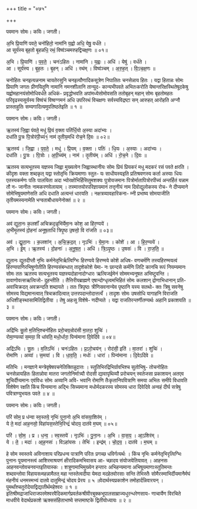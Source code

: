 +++
title = "०७५"

+++


पवमानः सोमः। कविः। जगती।

अ॒भि प्रि॒याणि॑ पवते॒ चनो॑हितो॒ नामा॑नि य॒ह्वो अधि॒ येषु॒ वर्ध॑ते ।  
आ सूर्य॑स्य बृह॒तो बृ॒हन्नधि॒ रथं॒ विष्व॑ञ्चमरुहद्विचक्ष॒णः ॥ ०१॥

अ॒भि । प्रि॒याणि॑ । प॒व॒ते॒ । चनः॑ऽहितः । नामा॑नि । य॒ह्वः । अधि॑ । येषु॑ । वर्ध॑ते ।  
आ । सूर्य॑स्य । बृ॒ह॒तः । बृ॒हन् । अधि॑ । रथ॑म् । विष्व॑ञ्चम् । अ॒रु॒ह॒त् । वि॒ऽच॒क्ष॒णः ॥

चनोहितः चनइत्यन्ननाम चायतेरसुनि चनइत्यौणादिकसूत्रेण निपातितः चनसेन्नाय हितः । यद्वा हितान्नः सोमः प्रियाणि जगतः प्रीणयितॄणि नामानि नमनशीलानि तान्युद- कान्यभीपवते अभितःकरोति येष्वन्तरिक्षस्थितेषूदकेषु यह्वोमहानयंसोमोधिवर्धते अधिकं- प्रवृद्धोभवति अपांमध्येसोमोवसति ततोबृहन् महान् सोमः बृहतोमहतः परिवृढस्यसूर्यस्य विष्वंचं विष्वग्गमनं अधि उपरिरथं विचक्षणः सर्वस्यविद्रष्टा सन् आरुहत् आरोहति अग्नौ प्रास्ताहुतिः सम्यगादित्यमुपतिष्ठतेइति ॥ १ ॥

पवमानः सोमः। कविः। जगती।

ऋ॒तस्य॑ जि॒ह्वा प॑वते॒ मधु॑ प्रि॒यं व॒क्ता पति॑र्धि॒यो अ॒स्या अदा॑भ्यः ।  
दधा॑ति पु॒त्रः पि॒त्रोर॑पी॒च्यं१॒॑ नाम॑ तृ॒तीय॒मधि॑ रोच॒ने दि॒वः ॥ ०२॥

ऋ॒तस्य॑ । जि॒ह्वा । प॒व॒ते॒ । मधु॑ । प्रि॒यम् । व॒क्ता । पतिः॑ । धि॒यः । अ॒स्याः । अदा॑भ्यः ।  
दधा॑ति । पु॒त्रः । पि॒त्रोः । अ॒पी॒च्य॑म् । नाम॑ । तृ॒तीय॑म् । अधि॑ । रो॒च॒ने । दि॒वः ॥

ऋतस्य सत्यभूतस्य यज्ञस्य जिह्वा मुख्यत्वेन जिह्वास्थानीयः सोमः प्रियं प्रियकरं मधु मदकरं रसं पवते क्षरति । कीदृशः वक्ता शब्दकृत् यद्वा स्तोतृभिः क्रियमाणाः स्तुत- यः साधीयस्यइति प्रतिश्रवणस्य कर्ता अस्याः धियः एतस्यकर्मणः पतिः पालयिता अदा भ्योरक्षोभिर्हिसितुमशक्यः पुत्रोयजमानः पित्रोर्मातापित्रोरपीच्यं अन्तर्हितं यन्नाम तौ न- जानीतः नामकरणवेलायाम् । तस्मात्तयोरपरिज्ञायमानं तत्तृनीयं नाम दिवोद्युलोकस्य रोच- ने दीप्यमाने सोमेभिषूयमाणेसति अधि दधाति अत्यन्तं धारयति । नक्षत्रव्यावहारिकना- म्नी प्रभाष्य सोमयाजीति तृतीयमस्यनामेति भग्वताबौधायनेनोक्तं ॥ २ ॥

पवमानः सोमः। कविः। जगती।

अव॑ द्युता॒नः क॒लशाँ॑ अचिक्रद॒न्नृभि॑र्येमा॒नः कोश॒ आ हि॑र॒ण्यये॑ ।  
अ॒भीमृ॒तस्य॑ दो॒हना॑ अनूष॒ताधि॑ त्रिपृ॒ष्ठ उ॒षसो॒ वि रा॑जति ॥ ०३॥

अव॑ । द्यु॒ता॒नः । क॒लशा॑न् । अ॒चि॒क्र॒द॒त् । नृऽभिः॑ । ये॒मा॒नः । कोशे॑ । आ । हि॒र॒ण्यये॑ ।  
अ॒भि । ई॒म् । ऋ॒तस्य॑ । दो॒हनाः॑ । अ॒नू॒ष॒त॒ । अधि॑ । त्रि॒ऽपृ॒ष्ठः । उ॒षसः॑ । वि । रा॒ज॒ति॒ ॥

द्युतानः द्युतदीप्तौ नृभिः कर्मनेतृभिर्ऋत्विग्भिः हिरण्यये हिरण्मये कोशॆ अधिष- वणचर्मणि तस्यहिरण्मयत्वं हिरण्यपाणिरभिषुणोतीति हिरण्यसंबन्धात् तादृशेकोशे येमा- नः छान्दसे कर्मणि लिटि कानचि रूपं नियम्यमानः सोमः ततः ऋतस्य सत्यभूतस्य यज्ञस्यदोहानादोग्धारः ऋत्विजईमेनं सोममभ्यनूषत अभिष्टुवन्ति । ग्रावाणोवत्सऋत्विजो- दुहन्तीति । तैत्तिरीयब्राह्मणे एषान्दोग्धृत्वमभिहितं सोमः कलशान् द्रोणाभिधानान् प्रति- अवाचिक्रदत् अवक्रन्दति शब्दायते । ततः त्रिपृष्ठः त्रीणिसवनान्येव पृष्ठानि यस्य सतथो- क्तः त्रिषु सवनेषु सोमस्य विद्यमानत्वात् त्रिचक्रादित्वात् उत्तरपदान्तोदात्तत्वँ । तादृशः सोमः उषसोधि यागाहनि विराजति अधिशीङ्स्थासामितिद्वितीया । तेषु अहःसु विशेषे- णदीप्यते । यद्वा राजतिरन्तर्णीतण्यर्थः अहानि प्रकाशयति ॥ ३ ॥

पवमानः सोमः। कविः। जगती।

अद्रि॑भिः सु॒तो म॒तिभि॒श्चनो॑हितः प्ररो॒चय॒न्रोद॑सी मा॒तरा॒ शुचिः॑ ।  
रोमा॒ण्यव्या॑ स॒मया॒ वि धा॑वति॒ मधो॒र्धारा॒ पिन्व॑माना दि॒वेदि॑वे ॥ ०४॥

अद्रि॑ऽभिः । सु॒तः । म॒तिऽभिः॑ । चनः॑ऽहितः । प्र॒ऽरो॒चय॑न् । रोद॑सी॒ इति॑ । मा॒तरा॑ । शुचिः॑ ।  
रोमा॑णि । अव्या॑ । स॒मया॑ । वि । धा॒व॒ति॒ । मधोः॑ । धारा॑ । पिन्व॑माना । दि॒वेऽदि॑वे ॥

मतिभिः । मनज्ञाने मन्त्रेवृषेषपचनेतिक्तिन्नुदात्तः । स्तुतिभिरद्रिभिर्ग्रावभिश्च सुतोभिषु- तोचनोहितः चनसेन्नायहितः हितान्नोवा मातरा जगतोनिर्मात्र्यौ रोदसी द्यावापृथिव्यौ प्ररोचयन् स्वतेजसा प्रकाशयन् अतएव शुचिर्दीप्यमानः एवंविधः सोमः अव्यानि अवि- भवानि रोमाणि तैःकृतानिपवित्राणि समया अभितः समीपे विधावति विशेषेण रक्षति किंच पिन्वमाना अद्भिः सिच्यमाना मधोर्मदकरस्य सोमस्य धारा दिवेदिवे अन्वहं दीर्घ सत्रेषु पवित्राण्युभयतः पवते ॥ ४ ॥

पवमानः सोमः। कविः। जगती।

परि॑ सोम॒ प्र ध॑न्वा स्व॒स्तये॒ नृभिः॑ पुना॒नो अ॒भि वा॑सया॒शिर॑म् ।  
ये ते॒ मदा॑ आह॒नसो॒ विहा॑यस॒स्तेभि॒रिन्द्रं॑ चोदय॒ दात॑वे म॒घम् ॥ ०५॥

परि॑ । सो॒म॒ । प्र । ध॒न्व॒ । स्व॒स्तये॑ । नृऽभिः॑ । पु॒ना॒नः । अ॒भि । वा॒स॒य॒ । आ॒ऽशिर॑म् ।  
ये । ते॒ । मदाः॑ । आ॒ह॒नसः॑ । विऽहा॑यसः । तेभिः॑ । इन्द्र॑म् । चो॒द॒य॒ । दात॑वे । म॒घम् ॥

हे सोम स्वस्तये अविनाशाय परिप्रधन्व पात्राणि परितः प्रगच्छ धविर्गत्यर्थः । किंच नृभिः कर्मनेतृभिरृत्विग्भिः पुनानः पूयमानस्त्वं आशिरमाश्रयणं क्षीरादिकमभिवासय आ- च्छादय संयोजयेतियावत् । आहनसः आहनवन्तोवचनवन्तइतियास्कः । शत्रूणामाभिमुख्येन हन्तारः अभिहन्यमाना अभिषूयमाणाःस्तुतिमन्तः शब्दवन्तोवा विहायसःमहन्नामैतत् महा न्तस्तेत्वदीया येमदा मदहेतवोरसाः सन्ति तेभिस्तैः सोमैरस्माभिर्दीयमानैर्मघं मंहनीयं धनमस्मभ्यं दातवे दातुमिन्द्रं चोदय प्रेरय ॥ ५ ॥वेदार्थस्यप्रकाशेन तमोहार्दन्निवारयन् । पुमर्थांश्चतुरोदेयाद्विद्यातीर्थमहेश्वरः ॥ १ ॥इतिश्रीमद्राजाधिराजपरमेश्वरवैदिकमार्गप्रवर्तकश्रीवीरबुक्कभूपालसाम्राज्यधुरन्धरेणसाय- णाचार्येण विरचिते माधवीये वेदार्थप्रकाशे ऋक्ससंहिताभाष्ये सप्तमाष्टके द्वितीयोध्यायः ॥ २ ॥